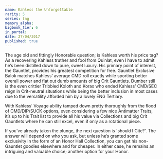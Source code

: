 ```yaml
---
name: Kahless the Unforgettable
rarity: 5
series: tng
memory_alpha:
bigbook_tier: 6
in_portal:
date: 27/04/2017
published: true
---
```


The age old and fittingly Honorable question; is Kahless worth his price tag? As a recovering Kahless truther and fool from Quinlat, even I have to admit he’s been distilled down to pure, sweet luxury.
His primary point of interest, the Gauntlet, provides his greatest competition for free. Gauntlet Exclusive Balok matches Kahless' average CMD roll exactly while sporting better overall power and flat out dumb amounts of big Crit Gauntlets. Dumber still is the even crittier Tribbled Koloth and Korax who ended Kahless’ CMD/SEC reign in Crit-neutral situations while being the better inclusion in most cases due to the versatility afforded him by a lovely ENG Tertiary.

With Kahless’ Voyage ability tamped down pretty thoroughly from the flood of CMD/DIP/SUCK options, even considering a few nice Antimatter Traits, it’s up to his Trait list to provide all his value via Collections and big Crit Gauntlets where he can still excel, even if only as a rotational piece.

If you’ve already taken the plunge, the next question is 'should I Cite?'. The answer will depend on who you ask, but unless he’s granted some exclusivity in the form of an Honor Hall Collection, you can get his non-Gauntlet goodies elsewhere and for cheaper. In either case, he remains an intriguing and valuable choice; another option for your Honor.
